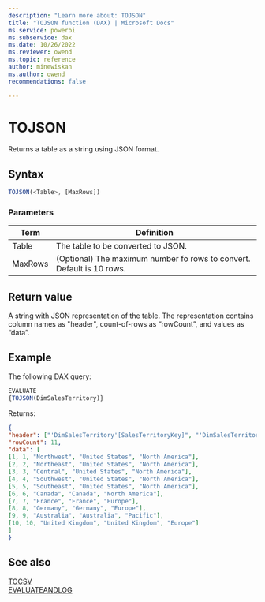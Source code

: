 ```yaml
---
description: "Learn more about: TOJSON"
title: "TOJSON function (DAX) | Microsoft Docs"
ms.service: powerbi 
ms.subservice: dax 
ms.date: 10/26/2022
ms.reviewer: owend
ms.topic: reference
author: minewiskan
ms.author: owend 
recommendations: false

---
```

# TOJSON

Returns a table as a string using JSON format.

## Syntax  
  
```js
TOJSON(<Table>, [MaxRows])
```
  
### Parameters  
  
|Term|Definition|  
|--------|--------------|  
|Table|The table to be converted to JSON.|  
|MaxRows|(Optional) The maximum number fo rows to convert. Default is 10 rows.|  
  
## Return value

A string with JSON representation of the table. The representation contains column names as "header", count-of-rows as “rowCount”, and values as “data”.
  
## Example

The following DAX query:

```js
EVALUATE
{TOJSON(DimSalesTerritory)}
```

Returns:

```json
{
"header": ["'DimSalesTerritory'[SalesTerritoryKey]", "'DimSalesTerritory'[SalesTerritoryAlternateKey]", "'DimSalesTerritory'[SalesTerritoryRegion]", "'DimSalesTerritory'[SalesTerritoryCountry]", "'DimSalesTerritory'[SalesTerritoryGroup]"],<br>
"rowCount": 11,
"data": [
[1, 1, "Northwest", "United States", "North America"],
[2, 2, "Northeast", "United States", "North America"],
[3, 3, "Central", "United States", "North America"],
[4, 4, "Southwest", "United States", "North America"],
[5, 5, "Southeast", "United States", "North America"],
[6, 6, "Canada", "Canada", "North America"],
[7, 7, "France", "France", "Europe"],
[8, 8, "Germany", "Germany", "Europe"],
[9, 9, "Australia", "Australia", "Pacific"],
[10, 10, "United Kingdom", "United Kingdom", "Europe"]
]
}
```

## See also

[TOCSV](tocsv-function-dax.md)  
[EVALUATEANDLOG](evaluateandlog-function-dax.md)  

